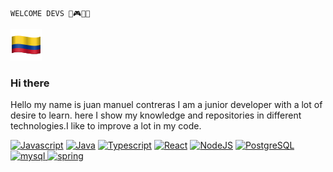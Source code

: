 ```
WELCOME DEVS 👋🎮🇨🇴
```
![Alt Text](https://github.com/JcontrerasV1997/JcontrerasV1997/blob/main/Colombia_50px.png) 
### Hi there 
Hello my name is juan manuel contreras I am a junior developer with a lot of desire to learn. here I show my knowledge and repositories in different technologies.I like to improve a lot in my code.
   
<a href="https://developer.mozilla.org/en-US/docs/Web/JavaScript" target="_blank" rel="noreferrer"><img src="https://raw.githubusercontent.com/danielcranney/readme-generator/main/public/icons/skills/javascript-colored.svg" width="36" height="36" alt="Javascript" /></a>
<a href="https://www.oracle.com/java/" target="_blank" rel="noreferrer"><img src="https://raw.githubusercontent.com/danielcranney/readme-generator/main/public/icons/skills/java-colored.svg" width="36" height="36" alt="Java" /></a>
                                <a href="https://www.typescriptlang.org/" target="_blank" rel="noreferrer"><img src="https://raw.githubusercontent.com/danielcranney/readme-generator/main/public/icons/skills/typescript-colored.svg" width="36" height="36" alt="Typescript" /></a>
                                <a href="https://reactjs.org/" target="_blank" rel="noreferrer"><img src="https://raw.githubusercontent.com/danielcranney/readme-generator/main/public/icons/skills/react-colored.svg" width="36" height="36" alt="React" /></a>
                                <a href="https://nodejs.org/en/" target="_blank" rel="noreferrer"><img src="https://raw.githubusercontent.com/danielcranney/readme-generator/main/public/icons/skills/nodejs-colored.svg" width="36" height="36" alt="NodeJS" /></a>
                                <a href="https://www.postgresql.org/" target="_blank" rel="noreferrer"><img src="https://raw.githubusercontent.com/danielcranney/readme-generator/main/public/icons/skills/postgresql-colored.svg" width="36" height="36" alt="PostgreSQL" /></a>
   <a href="https://www.mysql.com/" target="_blank" rel="noreferrer">
   <img src="https://cdn.icon-icons.com/icons2/2699/PNG/512/mysql_logo_icon_169941.png" width="40" height="40" alt="mysql" />
</a>
<a href="https://spring.io/projects/spring-framework" target="_blank" rel="noreferrer">
   <img src="https://cdn.imgbin.com/24/23/24/imgbin-spring-framework-software-framework-java-application-framework-web-framework-java-hmV4fY4f3v86tTt8XJ1w4snVM.jpg" width="50" height="40" alt="spring" />
</a>                             
  </p> 
                              





                                
                             
                                
                                
                             
                              
                                
                                


```
```



<!--
**JcontrerasV1997/JcontrerasV1997** is a ✨ _special_ ✨ repository because its `README.md` (this file) appears on your GitHub profile.

Here are some ideas to get you started:

- 🔭 I’m currently working on ...
- 🌱 I’m currently learning ...
- 👯 I’m looking to collaborate on ...
- 🤔 I’m looking for help with ...
- 💬 Ask me about ...
- 📫 How to reach me: ...
- 😄 Pronouns: ...
- ⚡ Fun fact: ...
-->
